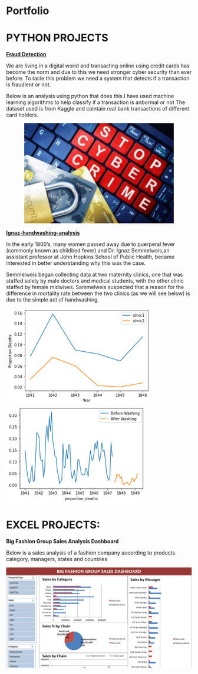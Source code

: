# Portfolio
# PYTHON PROJECTS
                                                              
[**Fraud Detection**](https://github.com/karennjoki/FRAUD_DETECTION/blob/main/My%20project_fraud%20detection.ipynb)
 
We are living in a digital world and transacting online using credit cards has become the norm and due to this we need stronger cyber security than ever before.
To tacle this problem we need a system that detects if a transaction is fraudlent or not.

Below is an analysis using python that does this.I have used machine learning algorithms to help classify if a transaction is anbormal or not
The dataset used is from Kaggle and cointain real bank transactions of different card holders.

<p align="center">
 <img src="images/credit%20card2.jpg" />
 </p>
                           


[**Ignaz-handwashing-analysis**](https://github.com/karennjoki/Ignaz-handwashing-analysis/blob/main/Ignaz%20Handwashing%20Project-checkpoint.ipynb)

In the early 1800’s, many women passed away due to puerperal fever (commonly known as childbed fever) and Dr. Ignaz Semmelweis,an assistant professor at John Hopkins 
School of Public Health, became interested in better understanding why this was the case.

Semmelweis began collecting data at two maternity clinics, one that was staffed solely by male doctors and medical students, with the other clinic staffed by female
midwives. Sammelweis suspected that a reason for the difference in mortality rate between the two clinics (as we will see below) is due to the simple act of 
handwashing.

![](images/clinic%20img1.png)![](images/clinic%20img3.png)

# EXCEL PROJECTS:

**Big Fashion Group Sales Analysis Dashboard**

Below is a sales analysis of a fashion company according to products category, managers, states and countries

![](images/Big%20Fashion%20Sales%20Analysis%20Dashboard.PNG)
